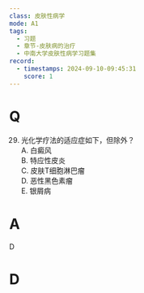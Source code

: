 ```yaml
---
class: 皮肤性病学
mode: A1
tags:
  - 习题
  - 章节-皮肤病的治疗
  - 中南大学皮肤性病学习题集
record:
  - timestamps: 2024-09-10-09:45:31
    score: 1
---
```


# Q
29. 光化学疗法的适应症如下，但除外？  
A. 白癜风  
B. 特应性皮炎  
C. 皮肤T细胞淋巴瘤  
D. 恶性黑色素瘤  
E. 银屑病  
# A
D
# D
